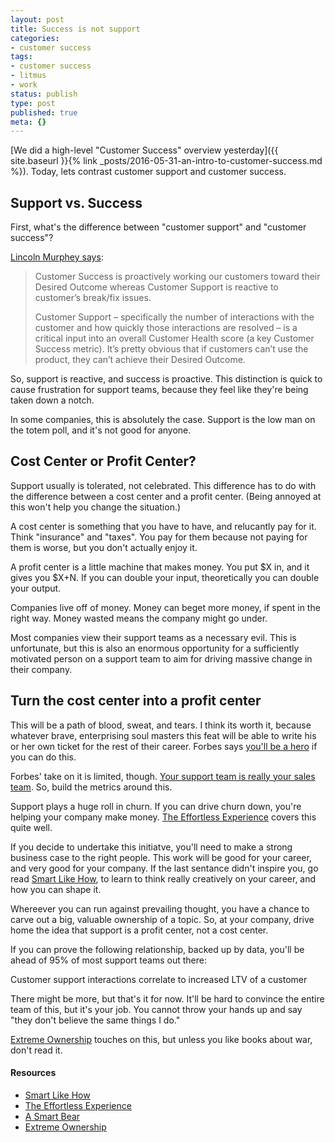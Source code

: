 ```yaml
---
layout: post
title: Success is not support
categories:
- customer success
tags:
- customer success
- litmus
- work
status: publish
type: post
published: true
meta: {}
---
```


[We did a high-level "Customer Success" overview yesterday]({{ site.baseurl }}{% link _posts/2016-05-31-an-intro-to-customer-success.md %}). Today, lets contrast customer support and customer success.

## Support vs. Success

First, what's the difference between "customer support" and "customer success"?

[Lincoln Murphey says](http://sixteenventures.com/customer-success-definition#support):

>Customer Success is proactively working our customers toward their Desired Outcome whereas Customer Support is reactive to customer’s break/fix issues.
>
>
>Customer Support – specifically the number of interactions with the customer and how quickly those interactions are resolved – is a critical input into an overall Customer Health score (a key Customer Success metric). It’s pretty obvious that if customers can’t use the product, they can’t achieve their Desired Outcome.

So, support is reactive, and success is proactive. This distinction is quick to cause frustration for support teams, because they feel like they're being taken down a notch.

In some companies, this is absolutely the case. Support is the low man on the totem poll, and it's not good for anyone.

## Cost Center or Profit Center?

Support usually is tolerated, not celebrated. This difference has to do with the difference between a
cost center and a profit center. (Being annoyed at this won't help you change the situation.)

A cost center is something that you have to have, and relucantly pay for it. Think "insurance" and "taxes". You pay for them because not paying for them is worse, but you don't actually enjoy it.

A profit center is a little machine that makes money. You put $X in, and it gives you $X+N. If you can double your input, theoretically you can double your output.

Companies live off of money. Money can beget more money, if spent in the right way. Money wasted means the company might go under.

Most companies view their support teams as a necessary evil. This is unfortunate, but this is also an
enormous opportunity for a sufficiently motivated person on a support team to aim for driving massive change in their company.


## Turn the cost center into a profit center

This will be a path of blood, sweat, and tears. I think its worth it, because whatever brave, enterprising soul masters this feat will be able to write his or her own ticket for the rest of their career. Forbes says
[you'll be a hero](http://www.forbes.com/sites/larrymyler/2013/02/14/be-a-hero-turn-a-cost-center-into-a-profit-center/#d3e869c6811e) if you can do this.

Forbes' take on it is limited, though.
[Your support team is really your sales team](http://blog.asmartbear.com/tech-support-is-sales.html). So, build the metrics around this.

Support plays a huge roll in churn. If you can drive churn down, you're helping your company make money.
[The Effortless Experience](https://www.amazon.com/Effortless-Experience-Conquering-Battleground-Customer-ebook/dp/B00C5R73I8?ie=UTF8&btkr=1&ref_=dp-kindle-redirect) covers this quite well.

If you decide to undertake this initiatve, you'll need to make a strong business case to the right people. This work will be good for your career, and very good for your company. If the last sentance didn't inspire you, go read
[Smart Like How](https://www.amazon.com/Smart-Like-How-Hidden-Success-ebook/dp/B0181C4N56), to learn to think really creatively on your career, and how you can shape it.

Whereever you can run against prevailing thought, you have a chance to carve out a big, valuable ownership of a topic. So, at your company, drive home the idea that support is a profit center, not a cost center.

If you can prove the following relationship, backed up by data, you'll be ahead of 95% of most support teams out there:

Customer support interactions correlate to increased LTV of a customer

There might be more, but that's it for now. It'll be hard to convince the entire team of this, but it's your job. You cannot throw your hands up and say "they don't believe the same things I do." 

[Extreme Ownership](https://www.amazon.com/Extreme-Ownership-U-S-Navy-SEALs-ebook/dp/B00VE4Y0Z2) touches on this, but unless you like books about war, don't read it.

#### Resources

* [Smart Like How](https://www.amazon.com/Smart-Like-How-Hidden-Success-ebook/dp/B0181C4N56)
* [The Effortless Experience](https://www.amazon.com/Effortless-Experience-Conquering-Battleground-Customer-ebook/dp/B00C5R73I8?ie=UTF8&btkr=1&ref_=dp-kindle-redirect)
* [A Smart Bear](http://blog.asmartbear.com/tech-support-is-sales.html)
* [Extreme Ownership](https://www.amazon.com/Extreme-Ownership-U-S-Navy-SEALs-ebook/dp/B00VE4Y0Z2) 
